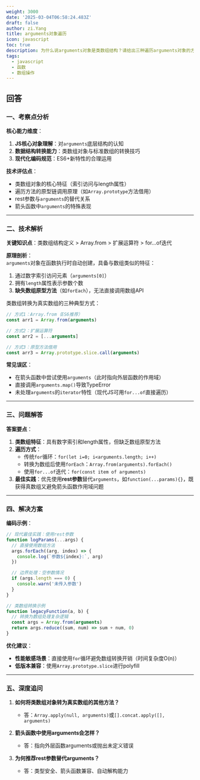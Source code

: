 ```yaml
---
weight: 3000
date: '2025-03-04T06:58:24.483Z'
draft: false
author: zi.Yang
title: arguments对象遍历
icon: javascript
toc: true
description: 为什么说arguments对象是类数组结构？请给出三种遍历arguments对象的方式并说明现代JavaScript中的最佳实践。
tags:
  - javascript
  - 函数
  - 数组操作
---
```


## 回答

### 一、考察点分析

**核心能力维度**：  

1. **JS核心对象理解**：对`arguments`底层结构的认知  
2. **数据结构转换能力**：类数组对象与标准数组的转换技巧  
3. **现代化编码规范**：ES6+新特性的合理运用  

**技术评估点**：  

- 类数组对象的核心特征（索引访问与length属性）  
- 遍历方法的原型链调用原理（如`Array.prototype`方法借用）  
- rest参数与`arguments`的替代关系  
- 箭头函数中`arguments`的特殊表现  

---

### 二、技术解析

**关键知识点**：类数组结构定义 > Array.from > 扩展运算符 > for...of迭代  

**原理剖析**：  
`arguments`对象在函数执行时自动创建，具备与数组类似的特征：  

1. 通过数字索引访问元素（`arguments[0]`）  
2. 拥有`length`属性表示参数个数  
3. **缺失数组原型方法**（如`forEach`），无法直接调用数组API  

类数组转换为真实数组的三种典型方式：  

```javascript
// 方式1：Array.from（ES6推荐）
const arr1 = Array.from(arguments)

// 方式2：扩展运算符
const arr2 = [...arguments]

// 方式3：原型方法借用
const arr3 = Array.prototype.slice.call(arguments)
```

**常见误区**：  

- 在箭头函数中尝试使用`arguments`（此时指向外层函数的作用域）  
- 直接调用`arguments.map()`导致TypeError  
- 未处理`arguments`的`iterator`特性（现代JS可用`for...of`直接遍历）  

---

### 三、问题解答

**答案要点**：  

1. **类数组特征**：具有数字索引和length属性，但缺乏数组原型方法  
2. **遍历方式**：  
   - 传统`for`循环：`for(let i=0; i<arguments.length; i++)`  
   - 转换为数组后使用`forEach`：`Array.from(arguments).forEach()`  
   - 使用`for...of`迭代：`for(const item of arguments)`  
3. **最佳实践**：优先使用**rest参数**替代`arguments`，如`function(...params){}`，既获得真数组又避免箭头函数作用域问题  

---

### 四、解决方案

**编码示例**：  

```javascript
// 现代最佳实践：使用rest参数
function logParams(...args) {
  // 直接使用数组方法
  args.forEach((arg, index) => {
    console.log(`参数${index}:`, arg)
  })

  // 边界处理：空参数情况
  if (args.length === 0) {
    console.warn('未传入参数')
  }
}

// 类数组转换示例
function legacyFunction(a, b) {
  // 转换为数组处理复杂逻辑
  const args = Array.from(arguments)
  return args.reduce((sum, num) => sum + num, 0)
}
```

**优化建议**：  

- **性能敏感场景**：直接使用`for`循环避免数组转换开销（时间复杂度O(n)）  
- **低版本兼容**：使用`Array.prototype.slice`进行polyfill  

---

### 五、深度追问

1. **如何将类数组对象转为真实数组的其他方法？**  
   - 答：`Array.apply(null, arguments)`或`[].concat.apply([], arguments)`  

2. **箭头函数中使用arguments会怎样？**  
   - 答：指向外层函数arguments或抛出未定义错误  

3. **为何推荐rest参数替代arguments？**  
   - 答：类型安全、箭头函数兼容、自动解构能力
